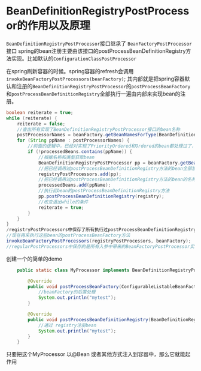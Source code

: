 # BeanDefinitionRegistryPostProcessor的作用以及原理
``BeanDefinitionRegistryPostProcessor``接口继承了 ``BeanFactoryPostProcessor``接口
spring的bean注册主要由该接口的postProcessBeanDefinitionRegistry方法实现。比如默认的``ConfigurationClassPostProcessor``

在spring刷新容器的时候。spring容器的refresh会调用``invokeBeanFactoryPostProcessors(beanFactory)``;
其内部就是把spring容器默认和注册的``BeanDefinitionRegistryPostProcessor``的``postProcessBeanFactory``和``postProcessBeanDefinitionRegistry``全部执行一遍由内部来实现bean的注册。
```java
boolean reiterate = true;
while (reiterate) {
    reiterate = false;
    //查出所有实现了BeanDefinitionRegistryPostProcessor接口的bean名称
    postProcessorNames = beanFactory.getBeanNamesForType(BeanDefinitionRegistryPostProcessor.class, true, false);
    for (String ppName : postProcessorNames) {
        //前面的逻辑中，已经对实现了PriorityOrdered和Ordered的bean都处理过了，因此通过processedBeans过滤，processedBeans中没有的才会在此处理
        if (!processedBeans.contains(ppName)) {
            //根据名称和类型获取bean
            BeanDefinitionRegistryPostProcessor pp = beanFactory.getBean(ppName, BeanDefinitionRegistryPostProcessor.class);
            //把已经调用过postProcessBeanDefinitionRegistry方法的bean全部放在registryPostProcessors中
            registryPostProcessors.add(pp);
            //把已经调用过postProcessBeanDefinitionRegistry方法的bean的名称全部放在processedBeans中
            processedBeans.add(ppName);
            //执行此bean的postProcessBeanDefinitionRegistry方法
            pp.postProcessBeanDefinitionRegistry(registry);
            //改变退出while的条件
            reiterate = true;
        }
    }
}
/registryPostProcessors中保存了所有执行过postProcessBeanDefinitionRegistry方法的bean，
//现在再来执行这些bean的postProcessBeanFactory方法
invokeBeanFactoryPostProcessors(registryPostProcessors, beanFactory);
//regularPostProcessors中保存的是所有入参中带来的BeanFactoryPostProcessor实现类，并且这里面已经剔除了BeanDefinitionRegistryPostProcessor的实现类，现在要让这些bean执行postProcessBeanFactory方法
```
  
创建一个的简单的demo
```java
    public static class MyProcessor implements BeanDefinitionRegistryPostProcessor {

        @Override
        public void postProcessBeanFactory(ConfigurableListableBeanFactory beanFactory) throws BeansException {
            //beanFactory的后置处理
            System.out.println("mytest");
        }

        @Override
        public void postProcessBeanDefinitionRegistry(BeanDefinitionRegistry registry) throws BeansException {
            //通过 registry注册bean
            System.out.println("mytest");
        }
    }
``` 
只要把这个MyProcessor 以@Bean 或者其他方式注入到容器中，那么它就能起作用
